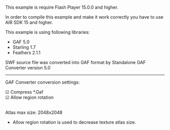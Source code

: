 This example is require Flash Player 15.0.0 and higher.

In order to compile this example and make it work correctly you have to use AIR SDK 15 and higher.

This example is using following libraries:
- GAF 5.0
- Starling 1.7
- Feathers 2.1.1

SWF source file was converted into GAF format by Standalone GAF Converter version 5.0

<hr>

GAF Converter conversion settings:

☑ Compress *.Gaf <br>
☑ Allow region rotation<br><br>

Atlas max size: 2048x2048

* Allow region rotation is used to decrease texture atlas size.